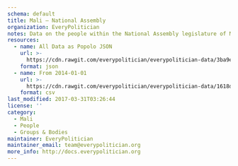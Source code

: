```yaml
---
schema: default
title: Mali — National Assembly
organization: EveryPolitician
notes: Data on the people within the National Assembly legislature of Mali.
resources:
  - name: All Data as Popolo JSON
    url: >-
      https://cdn.rawgit.com/everypolitician/everypolitician-data/3ba9e864273f7735ec800da5a5abbce75f138c3f/data/Mali/Assembly/ep-popolo-v1.0.json
    format: json
  - name: From 2014-01-01
    url: >-
      https://cdn.rawgit.com/everypolitician/everypolitician-data/1618df6d3f92eec9eeb732ff51654d84c1185d25/data/Mali/Assembly/term-2014.csv
    format: csv
last_modified: 2017-03-31T03:26:44
license: ''
category:
  - Mali
  - People
  - Groups & Bodies
maintainer: EveryPolitician
maintainer_email: team@everypolitician.org
more_info: http://docs.everypolitician.org
---
```

